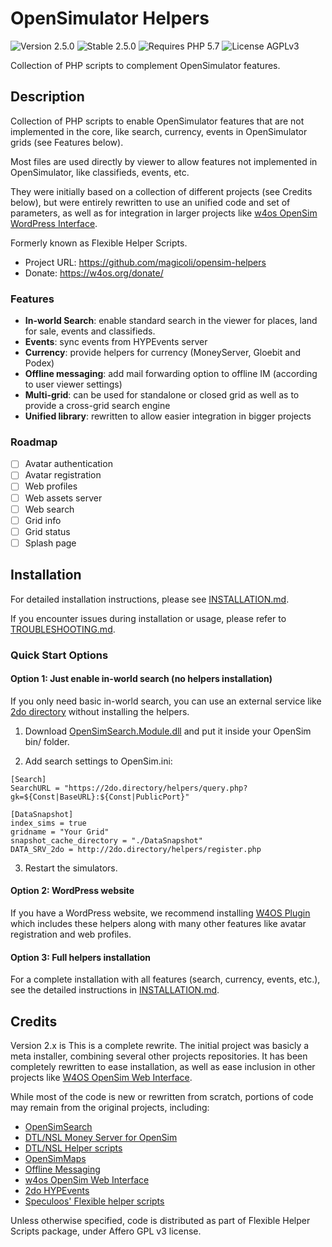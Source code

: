 # OpenSimulator Helpers

![Version 2.5.0](https://badgen.net/badge/Version/2.5.0/blue)
![Stable 2.5.0](https://badgen.net/badge/Stable/2.5.0/green)
![Requires PHP 5.7](https://badgen.net/badge/PHP/5.7/7884bf)
![License AGPLv3](https://badgen.net/badge/License/AGPLv3/552b55)

Collection of PHP scripts to complement OpenSimulator features.

## Description

Collection of PHP scripts to enable OpenSimulator features that are not implemented in the core, like search, currency, events in OpenSimulator grids (see Features below).

Most files are used directly by viewer to allow features not implemented in OpenSimulator, like classifieds, events, etc.

They were initially based on a collection of different projects (see Credits below), but were entirely rewritten to use an unified code and set of parameters, as well as for integration in larger projects like [w4os OpenSim WordPress Interface](https://w4os.org/).

Formerly known as Flexible Helper Scripts.

- Project URL: <https://github.com/magicoli/opensim-helpers>
- Donate: <https://w4os.org/donate/>

### Features

- **In-world Search**: enable standard search in the viewer for places, land for sale, events and classifieds.
- **Events**: sync events from HYPEvents server
- **Currency**: provide helpers for currency (MoneyServer, Gloebit and Podex)
- **Offline messaging**: add mail forwarding option to offline IM (according to user viewer settings)
- **Multi-grid**: can be used for standalone or closed grid as well as to provide a cross-grid search engine
- **Unified library**: rewritten to allow easier integration in bigger projects

### Roadmap

- [ ] Avatar authentication
- [ ] Avatar registration
- [ ] Web profiles
- [ ] Web assets server
- [ ] Web search
- [ ] Grid info
- [ ] Grid status
- [ ] Splash page

## Installation

For detailed installation instructions, please see [INSTALLATION.md](INSTALLATION.md).

If you encounter issues during installation or usage, please refer to [TROUBLESHOOTING.md](TROUBLESHOOTING.md).

### Quick Start Options

#### Option 1: Just enable in-world search (no helpers installation)

If you only need basic in-world search, you can use an external service like [2do directory](http://2do.directory/) without installing the helpers.

1. Download [OpenSimSearch.Module.dll](https://github.com/magicoli/opensim-helpers/tree/master/bin) and put it inside your OpenSim bin/ folder.

2. Add search settings to OpenSim.ini:
  ```
  [Search]
  SearchURL = "https://2do.directory/helpers/query.php?gk=${Const|BaseURL}:${Const|PublicPort}"

  [DataSnapshot]
  index_sims = true
  gridname = "Your Grid"
  snapshot_cache_directory = "./DataSnapshot"
  DATA_SRV_2do = http://2do.directory/helpers/register.php
  ```

3. Restart the simulators.

#### Option 2: WordPress website

If you have a WordPress website, we recommend installing [W4OS Plugin](https://w4os.org/) which includes these helpers along with many other features like avatar registration and web profiles.

#### Option 3: Full helpers installation

For a complete installation with all features (search, currency, events, etc.), see the detailed instructions in [INSTALLATION.md](INSTALLATION.md).

## Credits

Version 2.x is This is a complete rewrite. The initial project was basicly a meta installer, combining several other projects repositories. It has been completely rewritten to ease installation, as well as ease inclusion in other projects like [W4OS OpenSim Web Interface](https://w4os.org/).

While most of the code is new or rewritten from scratch, portions of code may remain from the original projects, including:

- [OpenSimSearch](https://github.com/kcozens/OpenSimSearch)
- [DTL/NSL Money Server for OpenSim](http://www.nsl.tuis.ac.jp/xoops/modules/xpwiki/?OpenSim%2FMoneyServer)
- [DTL/NSL Helper scripts](http://www.nsl.tuis.ac.jp/xoops/modules/xpwiki/?OpenSim%2FMoneyServer%2FHelper%20Script)
- [OpenSimMaps](https://github.com/hawddamor/opensimmaps)
- [Offline Messaging](http://opensimulator.org/wiki/Offline_Messaging)
- [w4os OpenSim Web Interface](https://w4os.org/)
- [2do HYPEvents](https://2do.directory)
- [Speculoos' Flexible helper scripts](https://github.com/magicoli/opensim-helpers)

Unless otherwise specified, code is distributed as part of Flexible Helper Scripts package, under Affero GPL v3 license.

